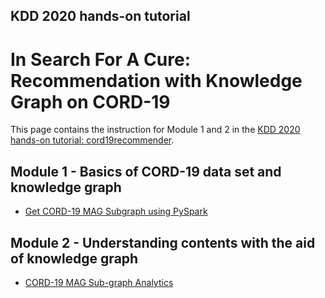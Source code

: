 ## KDD 2020 hands-on tutorial
# In Search For A Cure: Recommendation with Knowledge Graph on CORD-19

This page contains the instruction for Module 1 and 2 in the [KDD 2020 hands-on tutorial: cord19recommender](https://kdd2020tutorial.github.io/cord19recommender/). 

## Module 1 - Basics of CORD-19 data set and knowledge graph
* [Get CORD-19 MAG Subgraph using PySpark](./Module1-Get-MAG-SubGraph/)


## Module 2 - Understanding contents with the aid of knowledge graph

* [CORD-19 MAG Sub-graph Analytics](./Module2-Cord19-SubGraph-Analytics/)
